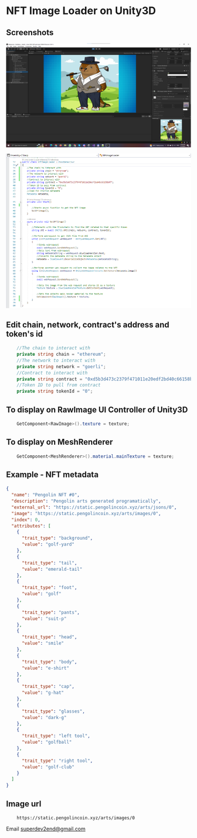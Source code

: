 # NFT Image Loader on Unity3D

## Screenshots

![Screenshot](https://github.com/superdev2end/NFTImageLoader4Unity/blob/main/Screenshot_1.png?raw=true)

![Screenshot](https://github.com/superdev2end/NFTImageLoader4Unity/blob/main/Screenshot_2.png?raw=true)

## Edit chain, network, contract's address and token's id
``` c#
    //The chain to interact with
    private string chain = "ethereum";
    //The network to interact with
    private string network = "goerli";
    //Contract to interact with
    private string contract = "0xd5b3d473c2379f471011e20edf2bd40c66158b97";
    //Token ID to pull from contract
    private string tokenId = "0";
```

## To display on RawImage UI Controller of Unity3D
``` c#
	GetComponent<RawImage>().texture = texture;
```

## To display on MeshRenderer 
``` c#
	GetComponent<MeshRenderer>().material.mainTexture = texture;
```

## Example - NFT metadata
``` json
{
  "name": "Pengolin NFT #0",
  "description": "Pengolin arts generated programatically",
  "external_url": "https://static.pengolincoin.xyz/arts/jsons/0",
  "image": "https://static.pengolincoin.xyz/arts/images/0",
  "index": 0,
  "attributes": [
    {
      "trait_type": "background",
      "value": "golf-yard"
    },
    {
      "trait_type": "tail",
      "value": "emerald-tail"
    },
    {
      "trait_type": "foot",
      "value": "golf"
    },
    {
      "trait_type": "pants",
      "value": "suit-p"
    },
    {
      "trait_type": "head",
      "value": "smile"
    },
    {
      "trait_type": "body",
      "value": "e-shirt"
    },
    {
      "trait_type": "cap",
      "value": "g-hat"
    },
    {
      "trait_type": "glasses",
      "value": "dark-g"
    },
    {
      "trait_type": "left tool",
      "value": "golfball"
    },
    {
      "trait_type": "right tool",
      "value": "golf-club"
    }
  ]
}
```

## Image url
```
	https://static.pengolincoin.xyz/arts/images/0
```

Email [superdev2end@gmail.com](mailto:superdev2end@gmail.com)
